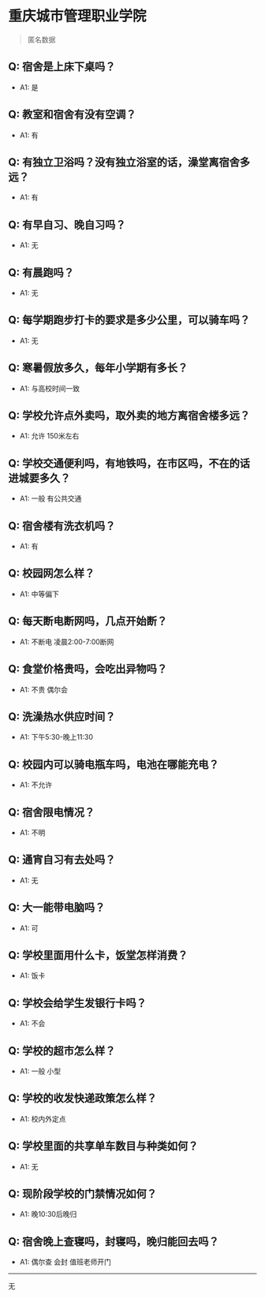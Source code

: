 # 重庆城市管理职业学院
> 匿名数据
## Q: 宿舍是上床下桌吗？
- A1: 是
## Q: 教室和宿舍有没有空调？
- A1: 有
## Q: 有独立卫浴吗？没有独立浴室的话，澡堂离宿舍多远？
- A1: 有
## Q: 有早自习、晚自习吗？
- A1: 无
## Q: 有晨跑吗？
- A1: 无
## Q: 每学期跑步打卡的要求是多少公里，可以骑车吗？
- A1: 无
## Q: 寒暑假放多久，每年小学期有多长？
- A1: 与高校时间一致
## Q: 学校允许点外卖吗，取外卖的地方离宿舍楼多远？
- A1: 允许 150米左右
## Q: 学校交通便利吗，有地铁吗，在市区吗，不在的话进城要多久？
- A1: 一般 有公共交通
## Q: 宿舍楼有洗衣机吗？
- A1: 有
## Q: 校园网怎么样？
- A1: 中等偏下
## Q: 每天断电断网吗，几点开始断？
- A1: 不断电 凌晨2:00-7:00断网
## Q: 食堂价格贵吗，会吃出异物吗？
- A1: 不贵 偶尔会
## Q: 洗澡热水供应时间？
- A1: 下午5:30-晚上11:30
## Q: 校园内可以骑电瓶车吗，电池在哪能充电？
- A1: 不允许
## Q: 宿舍限电情况？
- A1: 不明
## Q: 通宵自习有去处吗？
- A1: 无
## Q: 大一能带电脑吗？
- A1: 可
## Q: 学校里面用什么卡，饭堂怎样消费？
- A1: 饭卡
## Q: 学校会给学生发银行卡吗？
- A1: 不会
## Q: 学校的超市怎么样？
- A1: 一般 小型
## Q: 学校的收发快递政策怎么样？
- A1: 校内外定点
## Q: 学校里面的共享单车数目与种类如何？
- A1: 无
## Q: 现阶段学校的门禁情况如何？
- A1: 晚10:30后晚归
## Q: 宿舍晚上查寝吗，封寝吗，晚归能回去吗？
- A1: 偶尔查 会封 值班老师开门
***
无